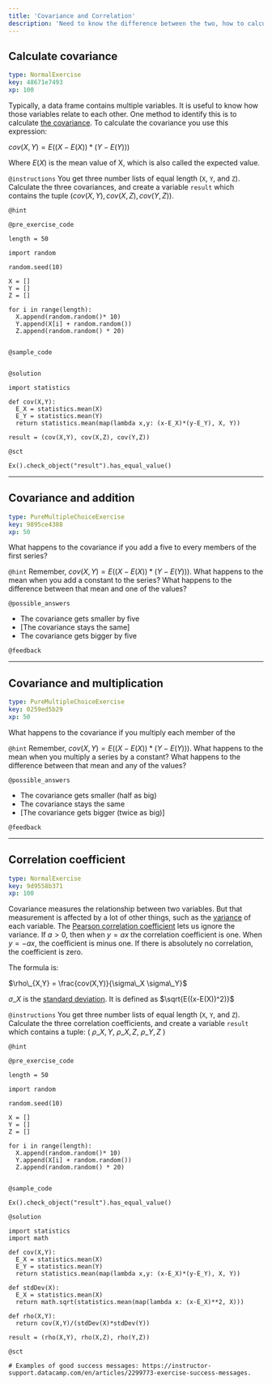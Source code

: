```yaml
---
title: 'Covariance and Correlation'
description: 'Need to know the difference between the two, how to calculate the two (equations can help), advantages and disadvantages, when to use it and what for. Connection to causation.'
---
```


## Calculate covariance

```yaml
type: NormalExercise
key: 48671e7493
xp: 100
```

Typically, a data frame contains multiple variables. It is useful to know how those variables relate to each other. One method to identify this is to calculate [the covariance](https://en.wikipedia.org/wiki/Covariance). To calculate the covariance you use this expression:

$cov(X,Y) = E((X-E(X)) * (Y-E(Y)))$

Where $E(X)$ is the mean value of X, which is also called the expected value.

`@instructions`
You get three number lists of equal length (`X`, `Y`, and `Z`). Calculate the three covariances, and create a variable `result` which contains the tuple $(cov(X,Y), cov(X,Z), cov(Y,Z))$.

`@hint`


`@pre_exercise_code`
```{python}
length = 50

import random

random.seed(10)

X = []
Y = []
Z = []

for i in range(length):
  X.append(random.random()* 10)
  Y.append(X[i] + random.random())
  Z.append(random.random() * 20)
  
```

`@sample_code`
```{python}

```

`@solution`
```{python}
import statistics

def cov(X,Y):
  E_X = statistics.mean(X)
  E_Y = statistics.mean(Y)
  return statistics.mean(map(lambda x,y: (x-E_X)*(y-E_Y), X, Y))

result = (cov(X,Y), cov(X,Z), cov(Y,Z))
```

`@sct`
```{python}
Ex().check_object("result").has_equal_value()
```

---

## Covariance and addition

```yaml
type: PureMultipleChoiceExercise
key: 9895ce4388
xp: 50
```

What happens to the covariance if you add a five to every members of the first series?

`@hint`
Remember, $cov(X,Y) = E((X-E(X)) * (Y-E(Y)))$. What happens to the mean when you add a constant to the series? What happens to the difference between that mean and one of the values?

`@possible_answers`
- The covariance gets smaller by five
- [The covariance stays the same]
- The covariance gets bigger by five

`@feedback`


---

## Covariance and multiplication

```yaml
type: PureMultipleChoiceExercise
key: 0259ed5b29
xp: 50
```

What happens to the covariance if you multiply each member of the

`@hint`
Remember, $cov(X,Y) = E((X-E(X)) * (Y-E(Y)))$. What happens to the mean when you multiply a series by a constant? What happens to the difference between that mean and any of the values?

`@possible_answers`
- The covariance gets smaller (half as big)
- The covariance stays the same
- [The covariance gets bigger (twice as big)]

`@feedback`


---

## Correlation coefficient

```yaml
type: NormalExercise
key: 9d9558b371
xp: 100
```

Covariance measures the relationship between two variables. But that measurement is affected by a lot of other things, such as the [variance](https://en.wikipedia.org/wiki/Variance) of each variable. The [Pearson correlation coefficient](https://en.wikipedia.org/wiki/Pearson_correlation_coefficient) lets us ignore the variance. If $a>0$, then when $y=ax$ the correlation coefficient is one. When $y=-ax$, the coefficient is minus one. If there is absolutely no correlation, the coefficient is zero.

The formula is:

$\rho\_{X,Y} = \frac{cov(X,Y)}{\sigma\_X \sigma\_Y}$

$\sigma\_X$ is the [standard deviation](https://en.wikipedia.org/wiki/Standard_deviation). It is defined as $\sqrt{E((x-E(X))^2)}$

`@instructions`
You get three number lists of equal length (`X`, `Y`, and `Z`). Calculate the three correlation coefficients, and create a variable `result` which contains a tuple: ( $\rho\_{X,Y}$, $\rho\_{X,Z}$, $\rho\_{Y,Z}$ )

`@hint`


`@pre_exercise_code`
```{python}
length = 50

import random

random.seed(10)

X = []
Y = []
Z = []

for i in range(length):
  X.append(random.random()* 10)
  Y.append(X[i] + random.random())
  Z.append(random.random() * 20)
  
```

`@sample_code`
```{python}
Ex().check_object("result").has_equal_value()
```

`@solution`
```{python}
import statistics
import math

def cov(X,Y):
  E_X = statistics.mean(X)
  E_Y = statistics.mean(Y)
  return statistics.mean(map(lambda x,y: (x-E_X)*(y-E_Y), X, Y))

def stdDev(X):
  E_X = statistics.mean(X)
  return math.sqrt(statistics.mean(map(lambda x: (x-E_X)**2, X)))

def rho(X,Y):
  return cov(X,Y)/(stdDev(X)*stdDev(Y))

result = (rho(X,Y), rho(X,Z), rho(Y,Z))
```

`@sct`
```{python}
# Examples of good success messages: https://instructor-support.datacamp.com/en/articles/2299773-exercise-success-messages.
```
